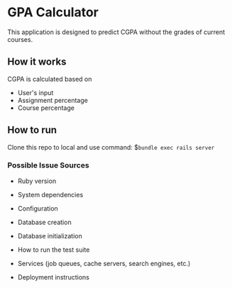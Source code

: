 # GPA Calculator
This application is designed to predict CGPA without the grades of current courses.

## How it works
CGPA is calculated based on
- User's input
- Assignment percentage
- Course percentage
 
## How to run

Clone this repo to local and use command:
    $`bundle exec rails server`

### Possible Issue Sources

* Ruby version

* System dependencies

* Configuration

* Database creation

* Database initialization

* How to run the test suite

* Services (job queues, cache servers, search engines, etc.)

* Deployment instructions
